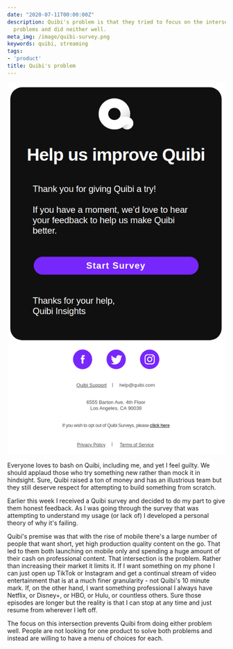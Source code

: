 ```yaml
---
date: "2020-07-11T00:00:00Z"
description: Quibi's problem is that they tried to focus on the intersection of two
  problems and did neither well.
meta_img: /image/quibi-survey.png
keywords: quibi, streaming
tags:
- 'product'
title: Quibi's problem
---
```



<img src="/image/quibi-survey.png" alt="Quibi survey" data-width="586" data-height="997" data-layout="responsive" />

Everyone loves to bash on Quibi, including me, and yet I feel guilty. We should applaud those who try something new rather than mock it in hindsight. Sure, Quibi raised a ton of money and has an illustrious team but they still deserve respect for attempting to build something from scratch.

Earlier this week I received a Quibi survey and decided to do my part to give them honest feedback. As I was going through the survey that was attempting to understand my usage (or lack of) I developed a personal theory of why it's failing.

Quibi's premise was that with the rise of mobile there's a large number of people that want short, yet high production quality content on the go. That led to them both launching on mobile only and spending a huge amount of their cash on professional content. That intersection is the problem. Rather than increasing their market it limits it. If I want something on my phone I can just open up TikTok or Instagram and get a continual stream of video entertainment that is at a much finer granularity - not Quibi's 10 minute mark. If, on the other hand, I want something professional I always have Netflix, or Disney+, or HBO, or Hulu, or countless others. Sure those episodes are longer but the reality is that I can stop at any time and just resume from wherever I left off.

The focus on this intersection prevents Quibi from doing either problem well. People are not looking for one product to solve both problems and instead are willing to have a menu of choices for each.
